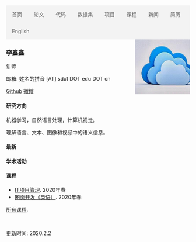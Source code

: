 <script> document.title = '李鑫鑫'; </script>
<ul style="list-style-type: none;
  margin: 0;
  padding: 0;
  overflow: hidden;
  border: 0px solid #e7e7e7;
  background-color: #f3f3f3;">
  <li style="float: left;"><a style="display: block;
  color: #666;
  text-align: center;
  padding: 14px 16px;
  text-decoration: none;" href="index-cn.html">首页</a></li>
  <li style="float: left;"><a style="display: block;
  color: #666;
  text-align: center;
  padding: 14px 16px;
  text-decoration: none;" href="publications-cn.html">论文</a></li>
  <li style="float: left;"><a style="display: block;
  color: #666;
  text-align: center;
  padding: 14px 16px;
  text-decoration: none;" href="codes-cn.html">代码</a></li>
  <li style="float: left;"><a style="display: block;
  color: #666;
  text-align: center;
  padding: 14px 16px;
  text-decoration: none;" href="datasets-cn.html">数据集</a></li>
  <li style="float: left;"><a style="display: block;
  color: #666;
  text-align: center;
  padding: 14px 16px;
  text-decoration: none;" href="projects-cn.html">项目</a></li>
  <li style="float: left;"><a style="display: block;
  color: #666;
  text-align: center;
  padding: 14px 16px;
  text-decoration: none;" href="courses-cn.html">课程</a></li>
  <li style="float: left;"><a style="display: block;
  color: #666;
  text-align: center;
  padding: 14px 16px;
  text-decoration: none;" href="news-cn.html">新闻</a></li>
  <li style="float: left;"><a style="display: block;
  color: #666;
  text-align: center;
  padding: 14px 16px;
  text-decoration: none;" href="cv-cn.html">简历</a></li>
  <li style="float: left;"><a style="display: block;
  color: #666;
  text-align: center;
  padding: 14px 16px;
  text-decoration: none;" href="./index.html">English</a></li>
</ul>
<a href="1.jpg"><img src="images/1.jpg" style="margin-top:0px" align="right"
 width="150" height="150" alt="" border="0"></a>

### 李鑫鑫

讲师

邮箱: 姓名的拼音 [AT] sdut DOT edu DOT cn

[Github](https:/github.com/xxli)   [微博](https://weibo.com/lixxin2)


#### 研究方向

机器学习，自然语言处理，计算机视觉。

理解语言、文本、图像和视频中的语义信息。

#### 最新

#### 学术活动



#### 课程

* [IT项目管理](courses/2020Spring-InformationTechnologyProjectManagement-cn.html). 2020年春
* [网页开发（英语）](courses/2020Spring-WebDevelopment.html). 2020年春

[所有课程](courses-cn.html).



<br>


更新时间: 2020.2.2

  


